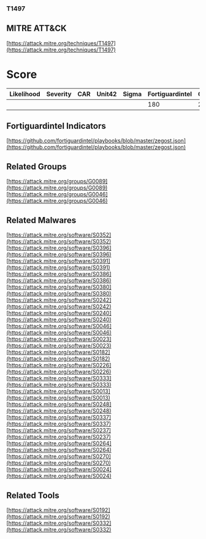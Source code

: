 
### T1497
## MITRE ATT&CK
[https://attack.mitre.org/techniques/T1497](https://attack.mitre.org/techniques/T1497)

# Score

| Likelihood | Severity | CAR | Unit42 | Sigma | Fortiguardintel | Groups | Malwares | Tools |
| ---------- | -------- | --- | ------ | ----- | --------------- | ---  | --- | --- |
 |   |   |   |   |   | 180 | 2 | 19 | 2 |



## Fortiguardintel Indicators

[https://github.com/fortiguardintel/playbooks/blob/master/zegost.json](https://github.com/fortiguardintel/playbooks/blob/master/zegost.json)
[]()


## Related Groups

[https://attack.mitre.org/groups/G0089](https://attack.mitre.org/groups/G0089)
[https://attack.mitre.org/groups/G0046](https://attack.mitre.org/groups/G0046)
[]()


## Related Malwares

[https://attack.mitre.org/software/S0352](https://attack.mitre.org/software/S0352)
[https://attack.mitre.org/software/S0396](https://attack.mitre.org/software/S0396)
[https://attack.mitre.org/software/S0391](https://attack.mitre.org/software/S0391)
[https://attack.mitre.org/software/S0386](https://attack.mitre.org/software/S0386)
[https://attack.mitre.org/software/S0380](https://attack.mitre.org/software/S0380)
[https://attack.mitre.org/software/S0242](https://attack.mitre.org/software/S0242)
[https://attack.mitre.org/software/S0240](https://attack.mitre.org/software/S0240)
[https://attack.mitre.org/software/S0046](https://attack.mitre.org/software/S0046)
[https://attack.mitre.org/software/S0023](https://attack.mitre.org/software/S0023)
[https://attack.mitre.org/software/S0182](https://attack.mitre.org/software/S0182)
[https://attack.mitre.org/software/S0226](https://attack.mitre.org/software/S0226)
[https://attack.mitre.org/software/S0333](https://attack.mitre.org/software/S0333)
[https://attack.mitre.org/software/S0013](https://attack.mitre.org/software/S0013)
[https://attack.mitre.org/software/S0248](https://attack.mitre.org/software/S0248)
[https://attack.mitre.org/software/S0337](https://attack.mitre.org/software/S0337)
[https://attack.mitre.org/software/S0237](https://attack.mitre.org/software/S0237)
[https://attack.mitre.org/software/S0264](https://attack.mitre.org/software/S0264)
[https://attack.mitre.org/software/S0270](https://attack.mitre.org/software/S0270)
[https://attack.mitre.org/software/S0024](https://attack.mitre.org/software/S0024)
[]()


## Related Tools

[https://attack.mitre.org/software/S0192](https://attack.mitre.org/software/S0192)
[https://attack.mitre.org/software/S0332](https://attack.mitre.org/software/S0332)
[]()
